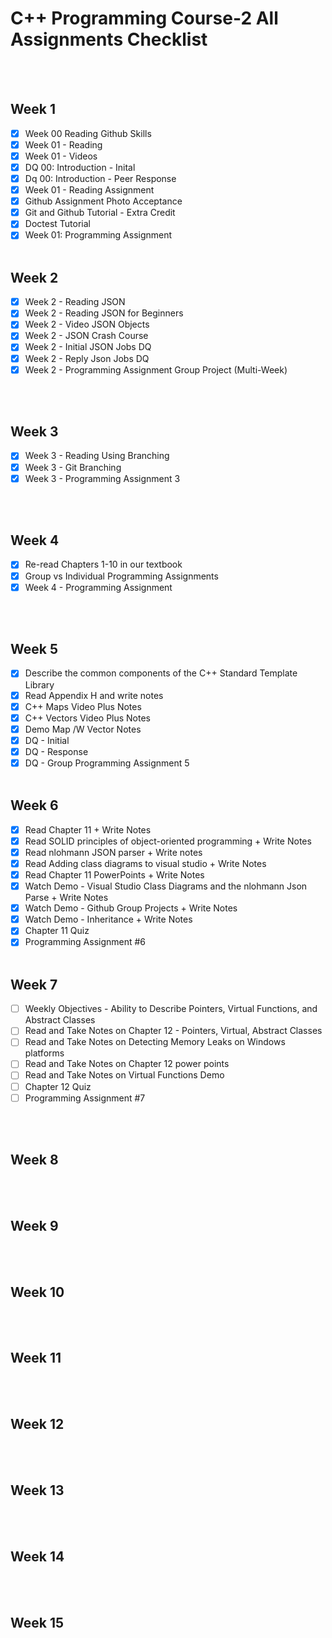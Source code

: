 # C++ Programming Course-2 All Assignments Checklist
<br></br>
## Week 1
  - [x] Week 00 Reading Github Skills
  - [x] Week 01 - Reading
  - [x] Week 01 - Videos 
  - [x] DQ 00: Introduction - Inital
  - [x] Dq 00: Introduction - Peer Response
  - [x] Week 01 - Reading Assignment
  - [x] Github Assignment Photo Acceptance
  - [x] Git and Github Tutorial - Extra Credit
  - [x] Doctest Tutorial
  - [x] Week 01: Programming Assignment
<br></br>
## Week 2
  - [x] Week 2 - Reading JSON
  - [x] Week 2 - Reading JSON for Beginners
  - [x] Week 2 - Video JSON Objects
  - [x] Week 2 - JSON Crash Course
  - [x] Week 2 - Initial JSON Jobs DQ
  - [x] Week 2 - Reply Json Jobs DQ
  - [x] Week 2 - Programming Assignment Group Project (Multi-Week)

<br></br>
## Week 3
- [x] Week 3 - Reading Using Branching
- [x] Week 3 - Git Branching
- [x] Week 3 - Programming Assignment 3

<br></br>
## Week 4
- [x] Re-read Chapters 1-10 in our textbook
- [x] Group vs Individual Programming Assignments
- [x] Week 4 - Programming Assignment

<br></br>

## Week 5
- [x] Describe the common components of the C++ Standard Template Library
- [x] Read Appendix H and write notes
- [x] C++ Maps Video Plus Notes
- [x] C++ Vectors Video Plus Notes
- [x] Demo Map /W Vector Notes
- [x] DQ - Initial
- [x] DQ - Response
- [x] DQ - Group Programming Assignment 5
<br></br>
## Week 6
- [x] Read Chapter 11 + Write Notes
- [x] Read SOLID principles of object-oriented programming + Write Notes
- [x] Read nlohmann JSON parser + Write notes
- [x] Read Adding class diagrams to visual studio + Write Notes
- [x] Read Chapter 11 PowerPoints + Write Notes
- [x] Watch Demo - Visual Studio Class Diagrams and the nlohmann Json Parse + Write Notes
- [x] Watch Demo - Github Group Projects + Write Notes
- [x] Watch Demo - Inheritance + Write Notes
- [x] Chapter 11 Quiz
- [x] Programming Assignment #6
<br></br>
## Week 7
- [ ] Weekly Objectives - Ability to Describe Pointers, Virtual Functions, and Abstract Classes
- [ ] Read and Take Notes on Chapter 12 - Pointers, Virtual, Abstract Classes
- [ ] Read and Take Notes on Detecting Memory Leaks on Windows platforms
- [ ] Read and Take Notes on Chapter 12 power points
- [ ] Read and Take Notes on Virtual Functions Demo
- [ ] Chapter 12 Quiz
- [ ] Programming Assignment #7

<br></br>
## Week 8

<br></br>
## Week 9

<br></br>
## Week 10

<br></br>
## Week 11

<br></br>
## Week 12

<br></br>
## Week 13

<br></br>
## Week 14

<br></br>
## Week 15

<br></br>
